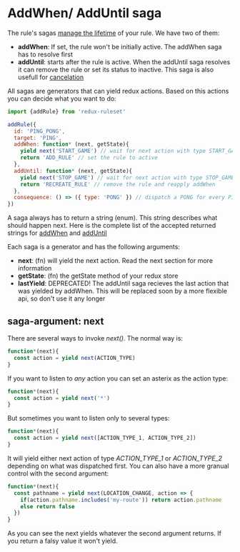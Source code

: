 # AddWhen/ AddUntil saga

The rule's sagas [manage the lifetime](../basicConcepts/rule_lifetime.md) of your rule. We have two of them:

- **addWhen**: If set, the rule won't be initially active. The addWhen saga has to resolve first
- **addUntil**: starts after the rule is active. When the addUntil saga resolves it can remove the rule or set its status to inactive. This saga is also usefull for [cancelation](../advancedConcepts/cancel_rules.md)

All sagas are generators that can yield redux actions. Based on this actions you can decide what you want to do:

```javascript
import {addRule} from 'redux-ruleset'

addRule({
  id: 'PING_PONG',
  target: 'PING',
  addWhen: function* (next, getState){
    yield next('START_GAME') // wait for next action with type START_GAME
    return 'ADD_RULE' // set the rule to active
  },
  addUntil: function* (next, getState){
    yield next('STOP_GAME') // wait for next action with type STOP_GAME
    return 'RECREATE_RULE' // remove the rule and reapply addWhen
  },
  consequence: () => ({ type: 'PONG' }) // dispatch a PONG for every PING
})
```

A saga always has to return a string (enum). This string describes what should happen next. Here is the complete list of the accepted returned strings for [addWhen](./saga_addWhen_return.md) and [addUntil](.saga_addUntil_return.md)

Each saga is a generator and has the following arguments:

- **next**: (fn) will yield the next action. Read the next section for more information
- **getState**: (fn) the getState method of your redux store
- **lastYield**: DEPRECATED! The addUntil saga recieves the last action that was yielded by addWhen. This will be replaced soon by a more flexible api, so don't use it any longer

## saga-argument: next

There are several ways to invoke *next()*. The normal way is:

```javascript
function*(next){
  const action = yield next(ACTION_TYPE)
}
```

If you want to listen to *any* action you can set an asterix as the action type:

```javascript
function*(next){
  const action = yield next('*')
}
```

But sometimes you want to listen only to several types:

```javascript
function*(next){
  const action = yield next([ACTION_TYPE_1, ACTION_TYPE_2])
}
```

It will yield either next action of type *ACTION_TYPE_1* or *ACTION_TYPE_2* depending on what was dispatched first.
You can also have a more granual control with the second argument:

```javascript
function*(next){
  const pathname = yield next(LOCATION_CHANGE, action => {
    if(action.pathname.includes('my-route')) return action.pathname
    else return false
  })
}
```

As you can see the next yields whatever the second argument returns. If you return a falsy value it won't yield.
